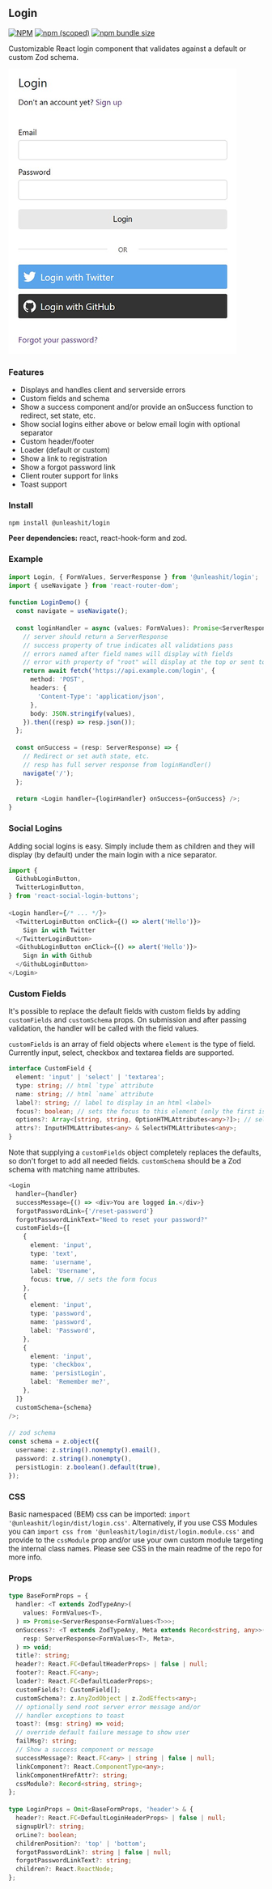 ## Login

[![NPM](https://img.shields.io/npm/l/@unleashit/navigation.svg)](https://github.com/unleashit/npm-library/blob/master/LICENSE)
[![npm (scoped)](https://img.shields.io/npm/v/@unleashit/login.svg)](https://www.npmjs.com/package/@unleashit/login)
[![npm bundle size](https://img.shields.io/bundlephobia/minzip/@unleashit/login.svg)](https://bundlephobia.com/result?p=@unleashit/login)

Customizable React login component that validates against a default or custom Zod schema.

![login component](https://raw.githubusercontent.com/unleashit/npm-library/master/packages/login/login.png)

### Features

- Displays and handles client and serverside errors
- Custom fields and schema
- Show a success component and/or provide an onSuccess function to redirect, set state, etc.
- Show social logins either above or below email login with optional separator
- Custom header/footer
- Loader (default or custom)
- Show a link to registration
- Show a forgot password link
- Client router support for links
- Toast support

### Install

```
npm install @unleashit/login
```

**Peer dependencies:** react, react-hook-form and zod.

### Example

```typescript jsx
import Login, { FormValues, ServerResponse } from '@unleashit/login';
import { useNavigate } from 'react-router-dom';

function LoginDemo() {
  const navigate = useNavigate();

  const loginHandler = async (values: FormValues): Promise<ServerResponse> => {
    // server should return a ServerResponse
    // success property of true indicates all validations pass
    // errors named after field names will display with fields
    // error with property of "root" will display at the top or sent to toast
    return await fetch('https://api.example.com/login', {
      method: 'POST',
      headers: {
        'Content-Type': 'application/json',
      },
      body: JSON.stringify(values),
    }).then((resp) => resp.json());
  };

  const onSuccess = (resp: ServerResponse) => {
    // Redirect or set auth state, etc.
    // resp has full server response from loginHandler()
    navigate('/');
  };

  return <Login handler={loginHandler} onSuccess={onSuccess} />;
}
```

### Social Logins

Adding social logins is easy. Simply include them as children and they will display (by default) under the main login with a nice separator.

```typescript jsx
import {
  GithubLoginButton,
  TwitterLoginButton,
} from 'react-social-login-buttons';

<Login handler={/* ... */}>
  <TwitterLoginButton onClick={() => alert('Hello')}>
    Sign in with Twitter
  </TwitterLoginButton>
  <GithubLoginButton onClick={() => alert('Hello')}>
    Sign in with Github
  </GithubLoginButton>
</Login>

```

### Custom Fields

It's possible to replace the default fields with custom fields by adding `customFields` and `customSchema` props. On submission and after passing validation, the handler will be called with the field values.

`customFields` is an array of field objects where `element` is the type of field. Currently input, select, checkbox and textarea fields are supported.

```typescript jsx
interface CustomField {
  element: 'input' | 'select' | 'textarea';
  type: string; // html `type` attribute
  name: string; // html `name` attribute
  label?: string; // label to display in an html <label>
  focus?: boolean; // sets the focus to this element (only the first is used)
  options?: Array<[string, string, OptionHTMLAttributes<any>?]>; // select options: [title, value, {attribute: value}]
  attrs?: InputHTMLAttributes<any> & SelectHTMLAttributes<any>;
}
```

Note that supplying a `customFields` object completely replaces the defaults, so don't forget to add all needed fields. `customSchema` should be a Zod schema with matching name attributes.

```typescript jsx
<Login
  handler={handler}
  successMessage={() => <div>You are logged in.</div>}
  forgotPasswordLink={'/reset-password'}
  forgotPasswordLinkText="Need to reset your password?"
  customFields={[
    {
      element: 'input',
      type: 'text',
      name: 'username',
      label: 'Username',
      focus: true, // sets the form focus
    },
    {
      element: 'input',
      type: 'password',
      name: 'password',
      label: 'Password',
    },
    {
      element: 'input',
      type: 'checkbox',
      name: 'persistLogin',
      label: 'Remember me?',
    },
  ]}
  customSchema={schema}
/>;

// zod schema
const schema = z.object({
  username: z.string().nonempty().email(),
  password: z.string().nonempty(),
  persistLogin: z.boolean().default(true),
});
```

### CSS

Basic namespaced (BEM) css can be imported: `import '@unleashit/login/dist/login.css'`. Alternatively, if you use CSS Modules you can `import css from '@unleashit/login/dist/login.module.css'` and provide to the `cssModule` prop and/or use your own custom module targeting the internal class names. Please see CSS in the main readme of the repo for more info.

### Props

```typescript
type BaseFormProps = {
  handler: <T extends ZodTypeAny>(
    values: FormValues<T>,
  ) => Promise<ServerResponse<FormValues<T>>>;
  onSuccess?: <T extends ZodTypeAny, Meta extends Record<string, any>>(
    resp: ServerResponse<FormValues<T>, Meta>,
  ) => void;
  title?: string;
  header?: React.FC<DefaultHeaderProps> | false | null;
  footer?: React.FC<any>;
  loader?: React.FC<DefaultLoaderProps>;
  customFields?: CustomField[];
  customSchema?: z.AnyZodObject | z.ZodEffects<any>;
  // optionally send root server error message and/or
  // handler exceptions to toast
  toast?: (msg: string) => void;
  // override default failure message to show user
  failMsg?: string;
  // Show a success component or message
  successMessage?: React.FC<any> | string | false | null;
  linkComponent?: React.ComponentType<any>;
  linkComponentHrefAttr?: string;
  cssModule?: Record<string, string>;
};

type LoginProps = Omit<BaseFormProps, 'header'> & {
  header?: React.FC<DefaultLoginHeaderProps> | false | null;
  signupUrl?: string;
  orLine?: boolean;
  childrenPosition?: 'top' | 'bottom';
  forgotPasswordLink?: string | false | null;
  forgotPasswordLinkText?: string;
  children?: React.ReactNode;
};
```

[//]: # '| Name               | Type                                            | Description                                                                                                                     | default                        |'
[//]: # '| ------------------ | ----------------------------------------------- | ------------------------------------------------------------------------------------------------------------------------------- | ------------------------------ |'
[//]: # '| handler       | (values: FormValues) => Promise<ServerResponse> | Called on submission and after validation. Use to check auth. Returns a boolean success and errors, if any  | required                       |'
[//]: # '| onSuccess          | (resp: ServerResponse) => void             | Called if loginHandler returns success. Provides the server response from loginHandler. Use to redirect, store auth state, etc. | undefined                       |'
[//]: # '| schema             | AnyZodObject                        | Zod schema to override the default                                                                                              | standard validation            |'
[//]: # '| header             | React Component                                 | React component to override default header                                                                                      | basic header                   |'
[//]: # '| loader             | React Component                                 | React component to override default loader                                                                                      | Logging in...                  |'
[//]: # '| signupUrl          | string                                          | Url for signup page. Use only if using default header                                                                           | /signup                        |'
[//]: # '| customFields       | CustomField[]                                   | Array of custom fields. Replaces defaults (including email/password). Custom validation schema will be needed.                  | n/a                            |'
[//]: # '| forgotPassword     | boolean                                         | Include the default forgot password link                                                                                        | true                           |'
[//]: # '| forgotPasswordLink | string                                          | Url to forgot password                                                                                                          | /forgot-password               |'
[//]: # '| forgotPasswordText | string                                          | Forgot password link text                                                                                                       | Forgot password?               |'
[//]: # '| orLine             | boolean                                         | Display a "nice" line rule above social login buttons                                                                           | true (note: requires children) |'
[//]: # '| cssModule          | { [key: string]: string }                       | CSS Module object that optionally replaces default. Class names need to match expected names.                                   | undefined                      |'
[//]: # '| children           | React Children                                  | Use for Social login buttons or anything else (displays as footer)                                                              | n/a                            |'
[//]: # '```'
